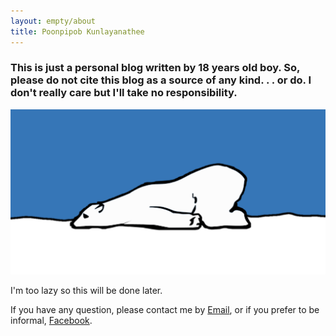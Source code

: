 ```yaml
---
layout: empty/about
title: Poonpipob Kunlayanathee
---
```


### This is just a personal blog written by 18 years old boy. So, please do not cite this blog as a source of any kind. . . or do. I don't really care but I'll take no responsibility.

![](/assets/img/tired-bear.png)

I'm too lazy so this will be done later.

If you have any question, please contact me by [Email](mailto:leon555thai@gmail.com), or if you prefer to be informal, [Facebook](https://www.facebook.com/poonpipob).
